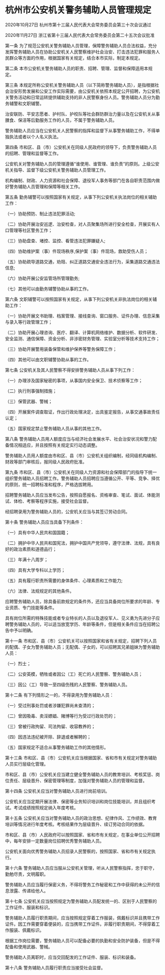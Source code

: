 # 杭州市公安机关警务辅助人员管理规定

2020年10月27日 杭州市第十三届人民代表大会常务委员会第三十次会议通过

2020年11月27日 浙江省第十三届人民代表大会常务委员会第二十五次会议批准



第一条 为了规范公安机关警务辅助人员管理，保障警务辅助人员合法权益，充分发挥警务辅助人员在协助公安机关人民警察维护社会治安、打击违法犯罪和服务人民群众等方面的作用，根据国家有关规定，结合本市实际，制定本规定。

第二条 本市公安机关警务辅助人员的职责、招聘、管理、监督和保障适用本规定。

第三条 本规定所称公安机关警务辅助人员（以下简称警务辅助人员），是指根据社会治安形势发展和公安工作实际需要，由公安机关依照本规定公开招聘，为公安机关警务活动和日常运转提供辅助支持的非人民警察身份人员。警务辅助人员分为勤务辅警和文职辅警。

治安联防、平安志愿者、护村队、护校队等社会群防群治力量以及在公安机关从事膳食、保洁等后勤服务工作的人员，不属于警务辅助人员。

警务辅助人员应当在公安机关人民警察的指挥和监督下从事警务辅助工作，不得单独执法或者以个人名义执法。

第四条 市和区、县（市）公安机关在同级人民政府的领导下，负责警务辅助人员的招聘、管理和监督等工作。

公安机关对警务辅助人员的管理遵循“谁使用、谁管理、谁负责”的原则。上级公安机关指导、监督下级公安机关警务辅助人员管理工作。

机构编制、财政、人力资源和社会保障、退役军人事务等部门在各自职责范围内做好警务辅助人员管理和保障等相关工作。

第五条 勤务辅警可以按照国家有关规定，从事下列公安机关执法岗位的相关辅助工作：

（一）协助预防、制止违法犯罪活动;

（二）协助开展治安巡逻、治安检查，对人员聚集场所进行安全检查，开展实有人口管理等社区警务工作；

（三）协助盘查、堵控、监控、看管违法犯罪嫌疑人;

（四）协助维护案（事）件现场秩序,保护案（事）件现场，救助受伤人员；

（五）协助疏导道路交通，劝阻、纠正道路交通安全违法行为，采集道路交通违法信息;

（六）协助开展公安监管场所管理勤务;

（七）其他可以由勤务辅警协助从事的工作。

第六条 文职辅警可以按照国家有关规定，从事下列公安机关非执法岗位的相关辅助工作：

（一）协助开展文书助理、档案管理、接线查询、窗口服务、证件办理、信息采集与录入等行政管理工作；

（二）协助开展心理咨询、医疗、翻译、计算机网络维护、数据分析、软件研发、安全监测、通信保障、资金分析、非涉密财务管理、实验室分析等技术支持工作；

（三）协助开展警用装备保管和维护保养等警务保障工作；

（四）其他可以由文职辅警协助从事的工作。

第七条 公安机关及其人民警察不得安排警务辅助人员从事下列工作：

（一）办理涉及国家秘密的事项，从事国内安全保卫、技术侦察等工作；

（二）执行刑事强制措施；

（三）保管武器、警械；

（四）开展案件调查取证，作出行政处理决定，出具鉴定报告，从事交通事故责任认定；

（五）国家规定禁止警务辅助人员从事的其他工作。

第八条 警务辅助人员用人额度应当与经济社会发展水平、社会治安状况和警力配备情况相适应，并且按照有关规定实行动态调整。

警务辅助人员用人额度由市和区、县（市）公安机关组织编制，经同级机构编制、财政等部门审核后，报同级人民政府批准。

第九条 市和区、县（市）公安机关在同级人力资源和社会保障部门的指导下统一组织警务辅助人员招聘工作。警务辅助人员招聘应当遵循公开、平等、竞争、择优的原则，统一招聘标准和程序，严格选拔聘用。

招聘警务辅助人员应当发布公告，按照自愿报名、资格审查、笔试、面试、体能测试、体检、考察等程序实施，接受社会监督。

经招聘录用为警务辅助人员的，公安机关应当与其签订劳动合同。

第十条 警务辅助人员应当具备下列条件：

（一）具有中华人民共和国国籍；

（二）拥护中华人民共和国宪法，拥护中国共产党领导，遵守法律、法规，具有良好的政治素质和道德品行；

（三）年满十八周岁；

（四）具有大学专科以上学历；

（五）具有履行职责所需要的身体条件、心理素质和工作能力;

（六）法律、法规规定的其他条件。

应聘警务辅助人员，除具备前款规定的条件外，还应当具备岗位所要求的年龄、专业资质、专门技能等条件。

具有岗位所需的特殊技能或者专业特长的人员以及退役军人、见义勇为先进分子应聘警务辅助人员的，可以适当放宽学历、年龄等条件，但是相关条件应当在招聘公告中予以明确。

第十一条 市和区、县（市）公安机关可以按照国家和省有关规定，招聘下列人员的配偶、子女为警务辅助人员；无配偶、子女的，可以招聘其兄弟姐妹为警务辅助人员：

（一）烈士；

（二）公安英模，牺牲或者因公（工）死亡的人民警察、警务辅助人员；

（三）因公（工）导致一至四级伤残的人民警察、警务辅助人员。

第十二条 有下列情形之一的，不得录用为警务辅助人员：

（一）受过刑事处罚或者涉嫌犯罪尚未查清的；

（二）曾因吸毒、卖淫嫖娼、赌博等行为受过行政处罚的；

（三）曾被行政拘留、司法拘留、收容教养的；

（四）因违法违纪被开除、辞退或者解聘的；

（五）国家规定不适合从事警务辅助工作的其他情形。

第十三条 市和区、县（市）公安机关应当根据国家、省和市有关规定对警务辅助人员实行层级化管理。

市和区、县（市）公安机关应当建立健全警务辅助人员的教育培训、考核奖惩、岗位责任、层级晋升、保密管理等制度，加强对警务辅助人员的管理和监督。

第十四条 公安机关应当对警务辅助人员进行岗前培训。

公安机关应当定期开展法律、保密等业务知识培训和岗位技能培训，并且组织考试。考试成绩按照规定纳入年度考核。

第十五条 公安机关应当对警务辅助人员的政治思想、纪律作风、工作绩效、教育培训等情况进行年度考核。考核结果作为层级晋升、续订劳动合同的依据。

市和区、县（市）人民政府可以按照国家、省和市有关规定，在事业单位公开招聘中，每年安排一定数量岗位招聘优秀警务辅助人员。

公安机关面向优秀警务辅助人员招录人民警察的，按照国家、省和市有关规定执行。

第十六条 警务辅助人员应当服从公安机关管理，听从人民警察指挥，忠于职守，勤勉尽责，文明履职。

警务辅助人员应当履行保密义务，不得将警务工作秘密和工作中获得的未公开的信息泄露、传递给他人。

第十七条 公安机关应当按照规定为警务辅助人员配发统一的、区别于人民警察的工作证件、服装和标识。

警务辅助人员履行职责期间，应当按照规定穿着工作服装，佩戴标识并且携带工作证件。因工作需要穿着便装的，应当携带工作证件。非履行职责期间，不得穿着工作服装、佩戴标识。

根据工作岗位需要，警务辅助人员可以配备必要的执勤和安全防护装备，但是不得配备和使用武器、警械。

警务辅助人员离职时，应当交回配发的工作证件、服装、标识和装备。

第十八条 警务辅助人员履行职责应当接受社会监督。